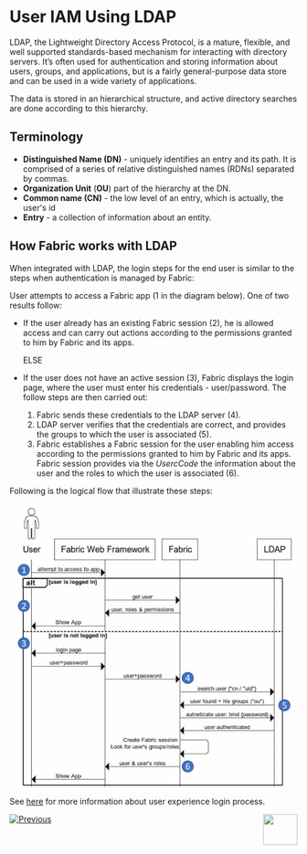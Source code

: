 # User IAM Using LDAP

LDAP, the Lightweight Directory Access Protocol, is a mature, flexible, and well supported standards-based mechanism for interacting with directory servers. It’s often used for authentication and storing information about users, groups, and applications, but is a fairly general-purpose data store and can be used in a wide variety of applications.

The data is stored in an hierarchical structure, and active directory searches are done according to this hierarchy.

## Terminology

- **Distinguished Name (DN)** -  uniquely identifies an entry and its path. It is comprised of a series of  relative distinguished names (RDNs) separated by commas.  
- **Organization Unit** (**OU**) part of the  hierarchy at the DN.
- **Common name (CN)** - the low level of an entry,  which is actually, the user's id
- **Entry** - a collection of information about an  entity.


## How Fabric works with LDAP 

When integrated with LDAP, the login steps for the end user is similar to the steps when authentication is managed by Fabric:

User attempts to access a Fabric app (1 in the diagram below). One of two results follow: 

   - If the user already has an existing Fabric session (2), he is allowed access and can carry out actions according to the permissions granted to him by Fabric and its apps. 
     
     ELSE
   - If the user does not have an active session (3), Fabric displays the login page, where the user must enter his credentials - user/password. The follow steps are then carried out: 

     1. Fabric sends these credentials to the LDAP server (4).
     2. LDAP server verifies that the credentials are correct,  and provides the groups to which the user is associated (5).
     3. Fabric establishes a Fabric session for the user enabling him access according to the permissions granted to him by Fabric and its apps. Fabric session provides via the *UsercCode* the information about the user and the roles to which the user is associated (6).

Following is the logical flow that illustrate these steps: 


<img src="/articles/26_fabric_security/images/15_Fabric LDAP.jpg">

 

See [here]() for more information about user experience login process.



[![Previous](/articles/images/Previous.png)](/articles/26_fabric_security/06_data_masking.md)[<img align="right" width="60" height="54" src="/articles/images/Next.png">](/articles/26_fabric_security/12_web_login.md)